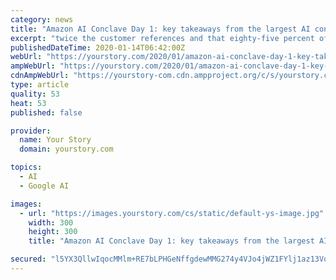 ```yaml
---
category: news
title: "Amazon AI Conclave Day 1: key takeaways from the largest AI conclave in the country"
excerpt: "twice the customer references and that eighty-five percent of all Tensorflow-based projects in the cloud are running on AWS. He also referenced how Freshworks, India’s locally grown and globally ..."
publishedDateTime: 2020-01-14T06:42:00Z
webUrl: "https://yourstory.com/2020/01/amazon-ai-conclave-day-1-key-takeaways"
ampWebUrl: "https://yourstory.com/2020/01/amazon-ai-conclave-day-1-key-takeaways/amp"
cdnAmpWebUrl: "https://yourstory-com.cdn.ampproject.org/c/s/yourstory.com/2020/01/amazon-ai-conclave-day-1-key-takeaways/amp"
type: article
quality: 53
heat: 53
published: false

provider:
  name: Your Story
  domain: yourstory.com

topics:
  - AI
  - Google AI

images:
  - url: "https://images.yourstory.com/cs/static/default-ys-image.jpg"
    width: 300
    height: 300
    title: "Amazon AI Conclave Day 1: key takeaways from the largest AI conclave in the country"

secured: "l5YX3QllwIqocMMlm+RE7bLPHGeNffgdewMMG274y4VJo4jWZ1FYlj1az13Vop2O35BG3nnEE1EgO+a/8Y2wXxW92TjisUjYRb19VAAMnSU56Ub5HwWf5Kqn25rlbJfxvZPl2PW8bTpq6TpEPlCaIZ1l8Cw5cwXRGTfuogVdqGYT0bcRe+Oz6dHOyC8Mu4bYzfUMrFOuU2rm2wmY+Ic1yLjRs3VRnXRPpN0wfDbIYAfBtFdkaZifduZl2uXjeGBScUYpxx17BJ02gp2G51ucsDDE/fNU/oDIvaT0yDkT8p4iPFCLOilPtKQohbCveQCO;Ufnu9mYM59K4Rga4dbjljw=="
---
```



